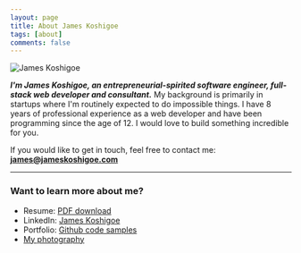 ```yaml
---
layout: page
title: About James Koshigoe
tags: [about]
comments: false
---
```


![James Koshigoe](/images/about-me.jpg)

***I'm James Koshigoe, an entrepreneurial-spirited software engineer, full-stack web developer and consultant.***
My background is primarily in startups where I'm routinely expected to do impossible things. I have 8 years of
professional experience as a web developer and have been programming since the age of 12. I would love to build
something incredible for you.

If you would like to get in touch, feel free to contact me:<br />
**[james@jameskoshigoe.com](mailto:james@jameskoshigoe.com)**

---

### Want to learn more about me?

* Resume: [PDF download](/james-koshigoe-resume.pdf)
* LinkedIn: [James Koshigoe](https://www.linkedin.com/in/jameskoshigoe)
* Portfolio: [Github code samples](https://github.com/jameslk/portfolio)
* [My photography](http://jkosart.tumblr.com)

